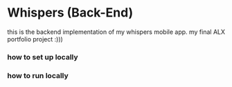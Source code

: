 # Whispers (Back-End)


this is the backend implementation of my whispers mobile app.
my final ALX portfolio project :)))


### how to set up locally



### how to run locally



